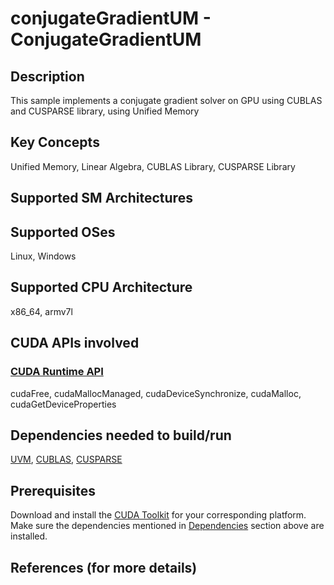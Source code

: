 # conjugateGradientUM - ConjugateGradientUM

## Description

This sample implements a conjugate gradient solver on GPU using CUBLAS and CUSPARSE library, using Unified Memory

## Key Concepts

Unified Memory, Linear Algebra, CUBLAS Library, CUSPARSE Library

## Supported SM Architectures

## Supported OSes

Linux, Windows

## Supported CPU Architecture

x86_64, armv7l

## CUDA APIs involved

### [CUDA Runtime API](http://docs.nvidia.com/cuda/cuda-runtime-api/index.html)
cudaFree, cudaMallocManaged, cudaDeviceSynchronize, cudaMalloc, cudaGetDeviceProperties

## Dependencies needed to build/run
[UVM](../../../README.md#uvm), [CUBLAS](../../../README.md#cublas), [CUSPARSE](../../../README.md#cusparse)

## Prerequisites

Download and install the [CUDA Toolkit](https://developer.nvidia.com/cuda-downloads) for your corresponding platform.
Make sure the dependencies mentioned in [Dependencies]() section above are installed.

## References (for more details)
